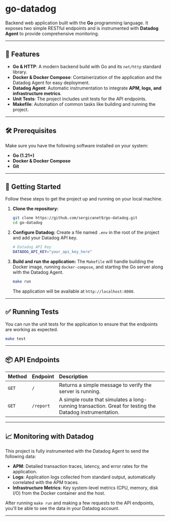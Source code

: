 # go-datadog

Backend web application built with the **Go** programming language. It exposes two simple RESTful endpoints and is instrumented with **Datadog Agent** to provide comprehensive monitoring.

---

## 🚀 Features

* **Go & HTTP**: A modern backend build with Go and its `net/http` standard library.
* **Docker & Docker Compose**: Containerization of the application and the Datadog Agent for easy deployment.
* **Datadog Agent**: Automatic instrumentation to integrate **APM, logs, and infrastructure metrics**.
* **Unit Tests**: The project includes unit tests for the API endpoints.
* **Makefile**: Automation of common tasks like building and running the project.

---

## 🛠️ Prerequisites

Make sure you have the following software installed on your system:

* **Go (1.21+)**
* **Docker & Docker Compose**
* **Git**

---

## 🏁 Getting Started

Follow these steps to get the project up and running on your local machine.

1.  **Clone the repository:**

    ```bash
    git clone https://github.com/sergicanet9/go-datadog.git
    cd go-datadog
    ```

2.  **Configure Datadog:**
    Create a file named `.env` in the root of the project and add your Datadog API key.

    ```bash
    # Datadog API Key
    DATADOG_API_KEY="your_api_key_here"
    ```

3.  **Build and run the application:**
    The `Makefile` will handle building the Docker image, running `docker-compose`, and starting the Go server along with the Datadog Agent.

    ```bash
    make run
    ```

    The application will be available at `http://localhost:8080`.

---

## ✅ Running Tests

You can run the unit tests for the application to ensure that the endpoints are working as expected.

```bash
make test
```

---

## 📦 API Endpoints

| Method | Endpoint | Description |
| :----- | :------- | :---------- |
| `GET` | `/` | Returns a simple message to verify the server is running. |
| `GET` | `/report` | A simple route that simulates a long-running transaction. Great for testing the Datadog instrumentation. |

---

## 📈 Monitoring with Datadog

This project is fully instrumented with the Datadog Agent to send the following data:

* **APM**: Detailed transaction traces, latency, and error rates for the application.
* **Logs**: Application logs collected from standard output, automatically correlated with the APM traces.
* **Infrastructure Metrics**: Key system-level metrics (CPU, memory, disk I/O) from the Docker container and the host.

After running `make run` and making a few requests to the API endpoints, you'll be able to see the data in your Datadog account.

---

